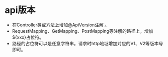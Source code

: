 # api版本
+ 在Controller类或方法上增加@ApiVersion注解 。
+ RequestMapping、GetMapping、PostMapping等注解的路径上，增加${xxx}占位符。
+ 路径的占位符可以是任意字符串。请求时http地址增加对应的V1、V2等版本号即可。
